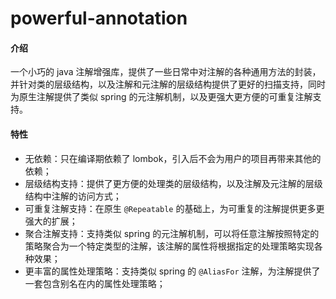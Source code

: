 # powerful-annotation

#### 介绍
一个小巧的 java 注解增强库，提供了一些日常中对注解的各种通用方法的封装，并针对类的层级结构，以及注解和元注解的层级结构提供了更好的扫描支持，同时为原生注解提供了类似 spring 的元注解机制，以及更强大更方便的可重复注解支持。

#### 特性

- 无依赖：只在编译期依赖了 lombok，引入后不会为用户的项目再带来其他的依赖；
- 层级结构支持：提供了更方便的处理类的层级结构，以及注解及元注解的层级结构中注解的访问方式；
- 可重复注解支持：在原生 `@Repeatable` 的基础上，为可重复的注解提供更多更强大的扩展；
- 聚合注解支持：支持类似 spring 的元注解机制，可以将任意注解按照特定的策略聚合为一个特定类型的注解，该注解的属性将根据指定的处理策略实现各种效果；
- 更丰富的属性处理策略：支持类似 spring 的 `@AliasFor` 注解，为注解提供了一套包含别名在内的属性处理策略；
